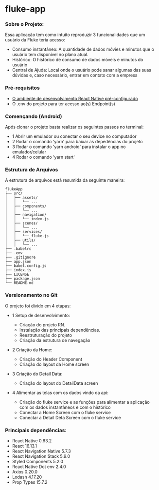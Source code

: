 # fluke-app

### Sobre o Projeto: ###
 Essa aplicação tem como intuito reproduzir 3 funcionalidades que um usuário da Fluke teria acesso:
 - Consumo instantâneo: A quantidade de dados móvies e minutos que o usuário tem disponível no plano atual.
 - Histórico: O histórico de consumo de dados móveis e minutos do usuário
 - Central de Ajuda: Local onde o usuário pode sanar algumas das suas dúvidas e, caso necessário, entrar em contato com a empresa


### Pré-requisitos ###
 - [O ambiente de desenvolvimento React Native pré-configurado](http://react-native.rocketseat.dev/)
 - O .env do projeto para ter acesso ao(s) Endpoint(s)


### Començando (Android) ###
 Após clonar o projeto basta realizar os seguintes passos no terminal: 
  - 1 Abrir um emulador ou conectar o seu device no computador
  - 2 Rodar o comando 'yarn' para baixar as depedências do projeto
  - 3 Rodar o comando 'yarn android' para instalar o app no emulador/celular
  - 4 Rodar o comando 'yarn start' 


 ### Estrutura de Arquivos ###
A estrutura de arquivos está resumida da seguinte maneira:

    flukeApp
    ├── src/
    │   ├── assets/
    │   │   └── ...
    │   ├── components/
    │   │   └── ...
    │   ├── navigation/
    │   │   └── index.js
    │   ├── scenes/
    │   │   └── ...
    │   ├── services/
    │   │   └── fluke.js
    │   ├── utils/
    │   │   └── ...
    ├── .babelrc
    ├── .env
    ├── .gitignore
    ├── app.json
    ├── babel.config.js
    ├── index.js
    ├── LICENSE
    ├── package.json
    └── README.md

 ### Versionamento no Git ###
 O projeto foi divido em 4 etapas:
  - 1 Setup de desenvolvimento:
    - Criação do projeto RN.
    - Instalação das principais dependências.
    - Reestruturação do projeto
    - Criação da estrutura de navegação
 
  - 2 Criação da Home:
    - Criação do Header Component
    - Criação do layout da Home screen
  
  - 3 Criação do Detail Data:
    - Criação do layout do DetailData screen
    
  - 4 Alimentar as telas com os dados vindo da api:
    - Criação do fluke service e as funções para alimentar a aplicação com os dados instantâneos e com o histórico
    - Conectar a Home Screen com o fluke service
    - Conectar a Detail Deta Screen com o fluke service
    
    
### Principais dependências: ###
 - React Native 0.63.2
 - React 16.13.1
 - React Navigation Native 5.7.3
 - React Navigation Stack 5.9.0
 - Styled Components 5.2.0
 - React Native Dot env 2.4.0
 - Axios 0.20.0
 - Lodash 4.17.20
 - Prop Types 15.7.2
